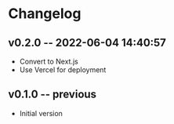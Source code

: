 # Changelog

## v0.2.0 -- 2022-06-04 14:40:57

- Convert to Next.js
- Use Vercel for deployment

## v0.1.0 -- previous

- Initial version
